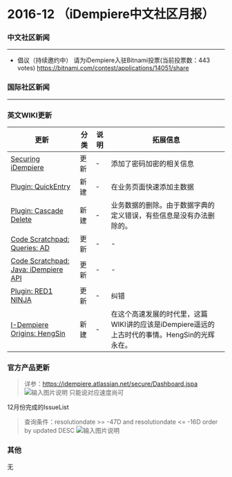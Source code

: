 2016-12 （iDempiere中文社区月报）
===

### 中文社区新闻
***
* 倡议（持续邀约中）
  请为iDempiere入驻Bitnami投票(当前投票数：443 votes)
  https://bitnami.com/contest/applications/14051/share

### 国际社区新闻
***

### 英文WIKI更新

更新 | 分类 | 说明 | 拓展信息 | 
---|---|---|---|
[Securing iDempiere](http://wiki.idempiere.org/en/Securing_iDempiere) | 更新 | - | 添加了密码加密的相关信息 | 
[Plugin: QuickEntry](http://wiki.idempiere.org/en/Plugin:_QuickEntry) | 新建 | - | 在业务页面快速添加主数据 | 
[Plugin: Cascade Delete](http://wiki.idempiere.org/en/Plugin:_Cascade_Delete) | 新建 | - | 业务数据的删除。由于数据字典的定义错误，有些信息是没有办法删除的。 | 
[Code Scratchpad: Queries: AD](http://wiki.idempiere.org/en/Code_Scratchpad:_Queries:_AD) | 更新 | - | - | 
[Code Scratchpad: Java: iDempiere API](http://wiki.idempiere.org/en/Code_Scratchpad:_Java:_iDempiere_API) | 更新 | - | - | 
[Plugin: RED1 NINJA](http://wiki.idempiere.org/en/Plugin:_RED1_NINJA) | 更新 | - | 纠错 | 
[I-Dempiere Origins: HengSin](http://wiki.idempiere.org/en/I-Dempiere_Origins:_HengSin) | 新建 | - | 在这个高速发展的时代里，这篇WIKI讲的应该是iDempiere遥远的上古时代的事情。HengSin的光辉永在。 | 

### 官方产品更新
 > 详参：https://idempiere.atlassian.net/secure/Dashboard.jspa
![输入图片说明](https://static.oschina.net/uploads/img/201701/16133018_Pkta.png "在这里输入图片标题")
 只能说对应速度尚可

 12月份完成的IssueList

> 查询条件：resolutiondate >= -47D and resolutiondate <= -16D order by updated DESC
![输入图片说明](https://static.oschina.net/uploads/img/201701/16133516_Faga.png "在这里输入图片标题")

### 其他

无

